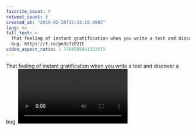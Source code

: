 ```yaml
---
favorite_count: 9
retweet_count: 0
created_at: "2019-02-28T15:33:10.000Z"
lang: en
full_text: >-
  That feeling of instant gratification when you write a test and discover a
  bug. https://t.co/pn3c7zP2IC
video_aspect_ratio: 1.7768595041322315
---
```


That feeling of instant gratification when you write a test and discover a bug.
![Embedded Video](https://twitter-media-coderbyheart.s3.eu-north-1.amazonaws.com/1101143277288468482-D0gL9dmX0AAIgyv.mp4)
